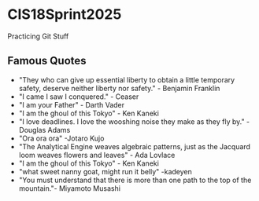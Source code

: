 # CIS18Sprint2025
Practicing Git Stuff

## Famous Quotes

* "They who can give up essential liberty to obtain a little temporary safety, deserve neither liberty nor safety." - Benjamin Franklin
* "I came I saw I conquered." - Ceaser
* "I am your Father" - Darth Vader
* "I am the ghoul of this Tokyo" - Ken Kaneki
* "I love deadlines. I love the wooshing noise they make as they fly by." - Douglas Adams
* "Ora ora ora" -Jotaro Kujo
* "The Analytical Engine weaves algebraic patterns, just as the Jacquard loom weaves flowers and leaves" - Ada Lovlace
* "I am the ghoul of this Tokyo" - Ken Kaneki
* "what sweet nanny goat, might run it belly" -kadeyen
* "You must understand that there is more than one path to the top of the mountain."- Miyamoto Musashi